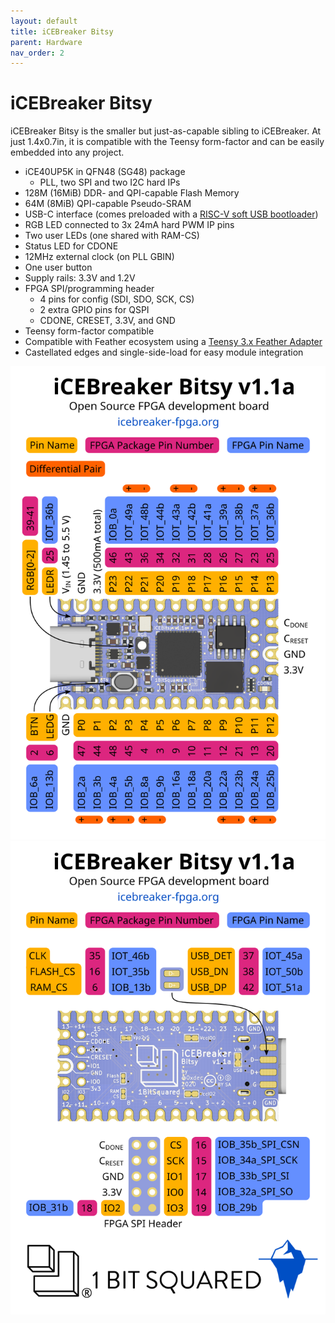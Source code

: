 ```yaml
---
layout: default
title: iCEBreaker Bitsy
parent: Hardware
nav_order: 2
---
```


# iCEBreaker Bitsy

iCEBreaker Bitsy is the smaller but just-as-capable sibling to iCEBreaker. At just 1.4x0.7in, it is compatible with the Teensy form-factor and can be easily embedded into any project.
  
* iCE40UP5K in QFN48 (SG48) package
  * PLL, two SPI and two I2C hard IPs
* 128M (16MiB) DDR- and QPI-capable Flash Memory
* 64M (8MiB) QPI-capable Pseudo-SRAM
* USB-C interface (comes preloaded with a [RISC-V soft USB bootloader](https://github.com/smunaut/ice40-playground/tree/master/projects/boot_stub))
* RGB LED connected to 3x 24mA hard PWM IP pins
* Two user LEDs (one shared with RAM-CS)
* Status LED for CDONE
* 12MHz external clock (on PLL GBIN)
* One user button
* Supply rails: 3.3V and 1.2V
* FPGA SPI/programming header
  * 4 pins for config (SDI, SDO, SCK, CS)
  * 2 extra GPIO pins for QSPI
  * CDONE, CRESET, 3.3V, and GND
* Teensy form-factor compatible
* Compatible with Feather ecosystem using a [Teensy 3.x Feather Adapter](https://www.adafruit.com/product/3200)
* Castellated edges and single-side-load for easy module integration

![iCEBreaker-bitsy info card top](/assets/img/bitsy-v1.1a/info-card-top.svg)
![iCEBreaker-bitsy info card bottom](/assets/img/bitsy-v1.1a/info-card-bot.svg)
